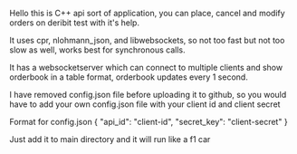 Hello this is C++ api sort of application, you can place, cancel and modify orders on deribit test with it's help.

It uses cpr, nlohmann_json, and libwebsockets, so not too fast but not too slow as well, works best for synchronous calls.

It has a websocketserver which can connect to multiple clients and show orderbook in a table format, orderbook updates every 1 second.

I have removed config.json file before uploading it to github, so you would have to add your own config.json file with your client id and client secret

Format for config.json
{
    "api_id": "client-id",
    "secret_key": "client-secret"
}

Just add it to main directory and it will run like a f1 car
